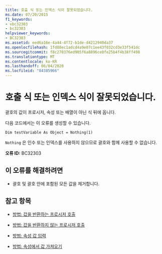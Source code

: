 ```yaml
---
title: 호출 식 또는 인덱스 식이 잘못되었습니다.
ms.date: 07/20/2015
f1_keywords:
- vbc32303
- bc32303
helpviewer_keywords:
- BC32303
ms.assetid: eed6a16e-4a44-4f72-b1de-d4212940da37
ms.openlocfilehash: 1fd88ec1adcd4a9e07c1ee43f032cd3e33f541dc
ms.sourcegitcommit: f8c270376ed905f6a8896ce0fe25b4f4b38ff498
ms.translationtype: MT
ms.contentlocale: ko-KR
ms.lasthandoff: 06/04/2020
ms.locfileid: "84385966"
---
```

# <a name="illegal-call-expression-or-index-expression"></a>호출 식 또는 인덱스 식이 잘못되었습니다.
괄호의 값이 프로시저, 속성 또는 배열이 아닌 식 뒤에 옵니다.  
  
 다음 코드에서는 이 오류를 생성할 수 있습니다.  
  
 `Dim testVariable As Object = Nothing(1)`  
  
 `Nothing` 은 인수 또는 인덱스를 사용하지 않으므로 괄호와 함께 사용할 수 없습니다.  
  
 **오류 ID:** BC32303  
  
## <a name="to-correct-this-error"></a>이 오류를 해결하려면  
  
- 괄호 및 괄호 안에 포함된 모든 값을 제거합니다.  
  
## <a name="see-also"></a>참고 항목

- [방법: 값을 반환하는 프로시저 호출](../programming-guide/language-features/procedures/how-to-call-a-procedure-that-returns-a-value.md)
- [방법: 값을 반환하지 않는 프로시저 호출](../programming-guide/language-features/procedures/how-to-call-a-procedure-that-does-not-return-a-value.md)

- [방법: 속성 값 입력](../programming-guide/language-features/procedures/how-to-put-a-value-in-a-property.md)
- [방법: 속성에서 값 가져오기](../programming-guide/language-features/procedures/how-to-get-a-value-from-a-property.md)
